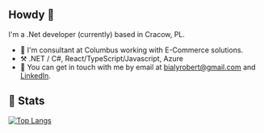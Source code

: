 ## Howdy 🤠
I'm a .Net developer (currently) based in Cracow, PL. 

- 🔭 I'm consultant at Columbus working with E-Commerce solutions.
- ⚒️ .NET / C#, React/TypeScript/Javascript, Azure
- 💬 You can get in touch with me by email at bialyrobert@gmail.com and [LinkedIn](https://www.linkedin.com/in/bialy-robert/).

## 🤷‍ Stats
[![Top Langs](https://github-readme-stats.vercel.app/api/top-langs/?username=robert-bialy&layout=compact)](https://github.com/anuraghazra/github-readme-stats)
